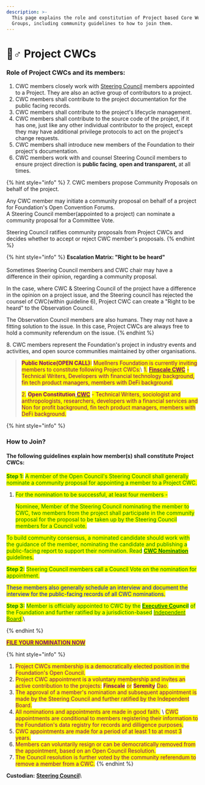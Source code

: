 ```yaml
---
description: >-
  This page explains the role and constitution of Project based Core Working
  Groups, including community guidelines to how to join them.
---
```


# 🧞♂ Project CWCs

### **Role of Project CWCs and its members:**

1. CWC members closely work with [Steering Council](../steering-council/) members appointed to a Project. They are also an active group of contributors to a project. &#x20;
2. CWC members shall contribute to the project documentation for the public facing records.
3. CWC members shall contribute to the project's lifecycle management.
4. CWC members shall contribute to the source code of the project, if it has one, just like any other individual contributor to the project, except they may have additional privilege protocols to act on the project's change requests.
5. CWC members shall introduce new members of the Foundation to their project's documentation.
6. CWC members work with and counsel Steering Council members to ensure project direction is **public facing**, **open and transparent,** at all times.

{% hint style="info" %}
7\. CWC members propose Community Proposals on behalf of the project.&#x20;

Any CWC member may initiate a community proposal on behalf of a project for Foundation's Open Convention Forums.\
A Steering Council member(appointed to a project) can nominate a community proposal for a Committee Vote.&#x20;

Steering Council ratifies community proposals from Project CWCs and decides whether to accept or reject CWC member's proposals.&#x20;
{% endhint %}



{% hint style="info" %}
**Escalation Matrix: "Right to be heard"**\
\
Sometimes Steering Council members and CWC chair may have a difference in their opinion, regarding a community proposal.

In the case, where CWC & Steering Council of the project have a difference in the opinion on a project issue, and the Steering council has rejected the counsel of CWC(within guideline 6), Project CWC can create a "Right to be heard" to the Observation Council.&#x20;

The Observation Council members are also humans. They may not have a fitting solution to the issue. In this case, Project CWCs are always free to hold a community referendum on the issue.&#x20;
{% endhint %}

8\. CWC members represent the Foundation's project in industry events and activities, and open source communities maintained by other organisations.

> <mark style="color:purple;">**Public Notice(OPEN CALL):**</mark> <mark style="color:purple;"></mark><mark style="color:purple;">Muellners Foundation is currently inviting members to constitute following Project CWCs:</mark>\ <mark style="color:purple;">1.</mark> [<mark style="color:purple;">**Finscale CWC**</mark>](../steering-council/finscale-cwc.md) <mark style="color:purple;">-  Technical Writers, Developers with financial technology background, fin tech product managers, members with DeFi background.</mark>
>
> <mark style="color:purple;">2.</mark> <mark style="color:purple;"></mark><mark style="color:purple;">**Open Constitution**</mark>[ <mark style="color:purple;">**CWC**</mark>](../steering-council/serenity-cwc.md) <mark style="color:purple;">- Technical Writers, sociologist and anthropologists, researchers, developers with a financial services and Non for profit background, fin tech product managers, members with DeFi background.</mark>&#x20;

{% hint style="info" %}


### How to Join?

#### The following guidelines explain how member(s) shall constitute Project CWCs:

<mark style="color:green;">**Step 1:**</mark> <mark style="color:green;"></mark><mark style="color:green;">A member of the Open Council's Steering Council shall generally nominate a community proposal for appointing a member to a Project CWC.</mark>&#x20;

1.  <mark style="color:green;">For the nomination to be successful, at least four members -</mark>&#x20;

    <mark style="color:green;">Nominee, Member of the Steering Council nominating the member to CWC, two members from the project shall participate in the community proposal for the proposal to be taken up by the Steering Council members for a Council vote.</mark>

<mark style="color:green;">To build community consensus, a nominated candidate should work with the guidance of the member, nominating the candidate and publishing a public-facing report to support their nomination. Read</mark> [<mark style="color:green;">**CWC Nomination**</mark>](broken-reference) <mark style="color:green;">guidelines.</mark>

<mark style="color:green;">**Step 2:**</mark> <mark style="color:green;"></mark><mark style="color:green;">Steering Council members call a Council Vote on the nomination for appointment.</mark>&#x20;

<mark style="color:blue;">These members also generally schedule an interview and document the interview for the public-facing records of all CWC nominations.</mark>

<mark style="color:green;">**Step 3:**</mark> <mark style="color:green;"></mark><mark style="color:green;">Member is officially appointed to CWC by the</mark> [<mark style="color:green;">**Executive Co**</mark>](../executive-council.md)<mark style="color:green;">**uncil**</mark> <mark style="color:green;"></mark><mark style="color:green;">of the Foundation and further ratified by a jurisdiction-based</mark> [<mark style="color:green;">Independent Board</mark>](../../charters/independent-board.md)<mark style="color:green;">.</mark>\

{% endhint %}

[<mark style="color:purple;">**FILE YOUR NOMINATION NOW**</mark>](https://share.hsforms.com/1o5rrkcr3SIuK3qtBiL\_NQQ3xaqh)

{% hint style="info" %}


1. <mark style="color:purple;">Project CWCs membership is a democratically elected position in the Foundation's Open Council.</mark>
2. <mark style="color:purple;">Project CWC appointment is a voluntary membership and invites an active contribution to the projects:</mark> <mark style="color:purple;"></mark><mark style="color:purple;">**Finscale**</mark> <mark style="color:purple;"></mark><mark style="color:purple;">or</mark> <mark style="color:purple;"></mark><mark style="color:purple;">**Serenity**</mark> <mark style="color:purple;"></mark><mark style="color:purple;">Dao.</mark>&#x20;
3. <mark style="color:purple;">The approval of a member's nomination and subsequent appointment is made by the Steering Council and further ratified by the Independent Board.</mark> &#x20;
4. <mark style="color:purple;">All nominations and appointments are made in good faith.</mark> \ <mark style="color:purple;">CWC appointments are conditional to members registering their information to the Foundation's data registry for records and dilligence purposes.</mark>
5. <mark style="color:purple;">CWC appointments are made for a period of at least 1 to at most 3 years.</mark>&#x20;
6. <mark style="color:purple;">Members can voluntarily resign or can be democratically removed from the appointment, based on an Open Council Resolution.</mark>&#x20;
7. <mark style="color:purple;">The Council resolution is further voted by the community referendum to remove a member from a CWC.</mark>
{% endhint %}

**Custodian:** [**Steering Council**](../steering-council/)\
